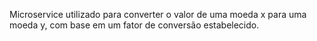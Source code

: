 Microservice utilizado para converter o valor de uma moeda x para uma moeda y, com base em um fator de conversão estabelecido.
